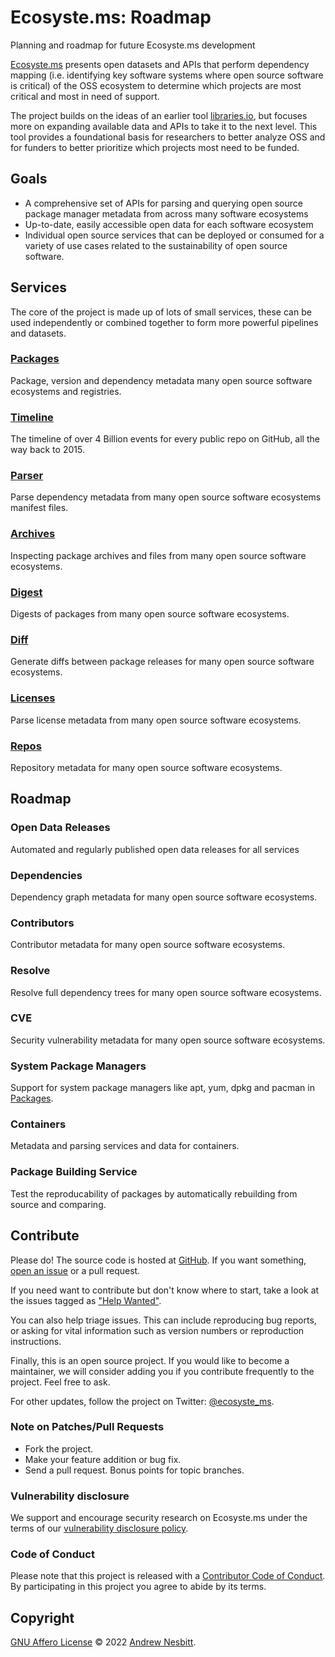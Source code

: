 # Ecosyste.ms: Roadmap
Planning and roadmap for future Ecosyste.ms development

[Ecosyste.ms](http://Ecosyste.ms) presents open datasets and APIs that perform dependency mapping (i.e. identifying key software systems where open source software is critical) of the OSS ecosystem to determine which projects are most critical and most in need of support. 

The project builds on the ideas of an earlier tool [libraries.io](http://libraries.io/), but focuses more on expanding available data and APIs to take it to the next level. This tool provides a foundational basis for researchers to better analyze OSS and for funders to better prioritize which projects most need to be funded.

## Goals

- A comprehensive set of APIs for parsing and querying open source package manager metadata from across many software ecosystems
- Up-to-date, easily accessible open data for each software ecosystem
- Individual open source services that can be deployed or consumed for a variety of use cases related to the sustainability of open source software.

## Services

The core of the project is made up of lots of small services, these can be used independently 
or combined together to form more powerful pipelines and datasets.

### [Packages](https://github.com/ecosyste-ms/packages)

Package, version and dependency metadata many open source software ecosystems and registries.

### [Timeline](https://github.com/ecosyste-ms/timeline)

The timeline of over 4 Billion events for every public repo on GitHub, all the way back to 2015.

### [Parser](https://github.com/ecosyste-ms/parser)

Parse dependency metadata from many open source software ecosystems manifest files.

### [Archives](https://github.com/ecosyste-ms/archives)

Inspecting package archives and files from many open source software ecosystems.

### [Digest](https://github.com/ecosyste-ms/digest)

Digests of packages from many open source software ecosystems.

### [Diff](https://github.com/ecosyste-ms/diff)

Generate diffs between package releases for many open source software ecosystems.

### [Licenses](https://github.com/ecosyste-ms/licenses)

Parse license metadata from many open source software ecosystems.


### [Repos](https://github.com/ecosyste-ms/repos)

Repository metadata for many open source software ecosystems.

## Roadmap

### Open Data Releases

Automated and regularly published open data releases for all services

### Dependencies

Dependency graph metadata for many open source software ecosystems.

### Contributors

Contributor metadata for many open source software ecosystems.

### Resolve 

Resolve full dependency trees for many open source software ecosystems.

### CVE

Security vulnerability metadata for many open source software ecosystems.

### System Package Managers

Support for system package managers like apt, yum, dpkg and pacman in [Packages](https://github.com/ecosyste-ms/packages).

### Containers

Metadata and parsing services and data for containers.

### Package Building Service

Test the reproducability of packages by automatically rebuilding from source and comparing.

## Contribute

Please do! The source code is hosted at [GitHub](https://github.com/ecosyste-ms/roadmap). If you want something, [open an issue](https://github.com/ecosyste-ms/roadmap/issues/new) or a pull request.

If you need want to contribute but don't know where to start, take a look at the issues tagged as ["Help Wanted"](https://github.com/ecosyste-ms/roadmap/issues?q=is%3Aopen+is%3Aissue+label%3A%22help+wanted%22).

You can also help triage issues. This can include reproducing bug reports, or asking for vital information such as version numbers or reproduction instructions. 

Finally, this is an open source project. If you would like to become a maintainer, we will consider adding you if you contribute frequently to the project. Feel free to ask.

For other updates, follow the project on Twitter: [@ecosyste_ms](https://twitter.com/ecosyste_ms).

### Note on Patches/Pull Requests

 * Fork the project.
 * Make your feature addition or bug fix.
 * Send a pull request. Bonus points for topic branches.

### Vulnerability disclosure

We support and encourage security research on Ecosyste.ms under the terms of our [vulnerability disclosure policy](https://github.com/ecosyste-ms/roadmap/security/policy).

### Code of Conduct

Please note that this project is released with a [Contributor Code of Conduct](https://github.com/ecosyste-ms/.github/blob/main/CODE_OF_CONDUCT.md). By participating in this project you agree to abide by its terms.

## Copyright

[GNU Affero License](LICENSE) © 2022 [Andrew Nesbitt](https://github.com/andrew).
